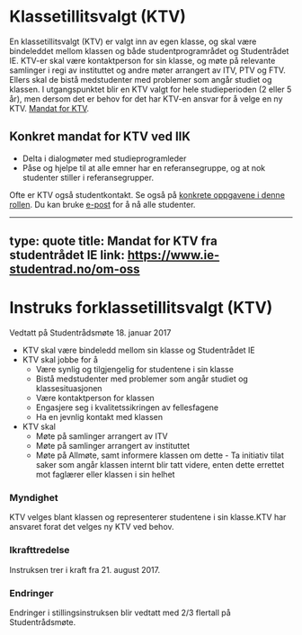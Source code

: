 # Klassetillitsvalgt (KTV)

En klassetillitsvalgt (KTV) er valgt inn av egen klasse, og skal være bindeleddet mellom klassen og både studentprogramrådet og Studentrådet IE. KTV-er skal være kontaktperson for sin klasse, og møte på relevante samlinger i regi av instituttet og andre møter arrangert av ITV, PTV og FTV. Ellers skal de bistå medstudenter med problemer som angår studiet og klassen. I utgangspunktet blir en KTV valgt for hele studieperioden (2 eller 5 år), men dersom det er behov for det har KTV-en ansvar for å velge en ny KTV. 
[Mandat for KTV](https://www.ie-studentrad.no/om-oss).


## Konkret mandat for KTV ved IIK

- Delta i dialogmøter med studieprogramleder
- Påse og hjelpe til at alle emner har en referansegruppe, og at nok studenter stiller i referansegrupper.

Ofte er KTV også studentkontakt. Se også på [konkrete oppgavene i denne rollen](studentkontakt.html).
Du kan bruke [e-post](../epostlister.html) for å nå alle studenter.

---
type: quote
title: Mandat for KTV fra studentrådet IE
link: https://www.ie-studentrad.no/om-oss
--- 
# Instruks​ ​for​ ​klassetillitsvalgt​ ​(KTV) 

Vedtatt​ ​på​ ​Studentrådsmøte​ ​18.​ ​januar​ ​2017

- KTV​ skal​ ​være​ ​bindeledd​ ​mellom​ ​sin​ ​klasse​ ​og​ ​Studentrådet​ ​IE 
- KTV​ ​skal​ ​jobbe​ ​for​ ​å
  - Være​ ​synlig​ ​og​ ​tilgjengelig​ ​for​ ​studentene​ ​i​ ​sin​ ​klasse
  - Bistå​ ​medstudenter​ ​med​ ​problemer​ ​som​ ​angår​ ​studiet​ ​og ​​klassesituasjonen
  - Være​ ​kontaktperson​ ​for​ ​klassen
  - ​Engasjere​ ​seg​ ​i​ ​kvalitetssikringen​ ​av​ ​fellesfagene
  - ​Ha​ ​en​ ​jevnlig​ ​kontakt​ ​med​ ​klassen
- KTV​ ​skal
  - ​Møte​ ​på​ ​samlinger​ ​arrangert​ ​av​ ​ITV
  - ​Møte​ ​på​ ​samlinger​ ​arrangert​ ​av​ ​instituttet
  - ​Møte​ ​på​ ​Allmøte,​ ​samt​ ​informere​ ​klassen​ ​om​ ​dette
  -​ Ta​ ​initiativ​ ​til​ ​at​ ​saker​ ​som​ ​angår​ ​klassen​ ​internt​ ​blir​ ​tatt ​videre,​ ​enten​ ​dette​ ​er​ ​rettet​ ​mot​ ​faglærer​ ​eller​ ​klassen​ ​i​ ​sin ​​helhet

### Myndighet
KTV​ ​velges​ ​blant​ ​klassen​ ​og​ ​representerer​ ​studentene​ ​i​ ​sin​ ​klasse.​ ​KTV har​ ​ansvaret​ ​for​​at​ ​det​ ​velges​ ​ny​ ​KTV​ ​ved​ ​behov.

### Ikrafttredelse
Instruksen​ ​trer​ ​i​ ​kraft​ ​fra​ ​21.​ ​august​ ​2017.

### Endringer
Endringer​ ​i​ ​stillingsinstruksen​ ​blir​ ​vedtatt​ ​med​ ​2/3​ ​flertall​ ​på Studentrådsmøte.